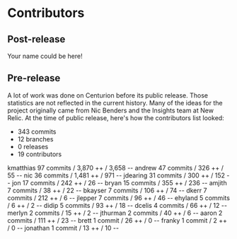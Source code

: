 Contributors
============

Post-release
------------

Your name could be here!

Pre-release
-----------

A lot of work was done on Centurion before its public release. Those statistics
are not reflected in the current history. Many of the ideas for the project
originally came from Nic Benders and the Insights team at New Relic.  At the
time of public release, here's how the contributors list looked:

 * 343 commits
 * 12 branches
 * 0 releases
 * 19 contributors

kmatthias 97 commits / 3,870 ++ / 3,658 --
andrew    47 commits / 326 ++ / 55 --
nic       36 commits / 1,481 ++ / 971 --
jdearing  31 commits / 300 ++ / 152 --
jon       17 commits / 242 ++ / 26 --
bryan     15 commits / 355 ++ / 236 --
amjith     7 commits / 38 ++ / 22 --
bkayser    7 commits / 106 ++ / 74 --
dkerr      7 commits / 212 ++ / 6 --
jlepper    7 commits / 96 ++ / 46 --
ehyland    5 commits / 6 ++ / 2 --
didip      5 commits / 93 ++ / 18 --
dcelis     4 commits / 66 ++ / 12 --
merlyn     2 commits / 15 ++ / 2 --
jthurman   2 commits / 40 ++ / 6 --
aaron      2 commits / 111 ++ / 23 --
brett      1 commit / 26 ++ / 0 --
franky     1 commit / 2 ++ / 0 --
jonathan   1 commit / 13 ++ / 10 --
